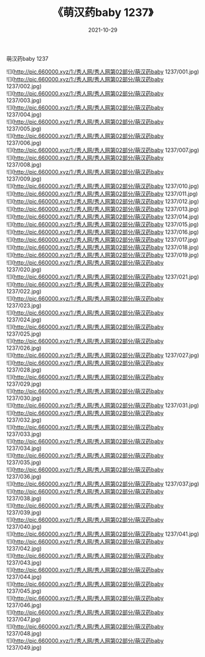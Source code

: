 ﻿---
layout: post
title:  《萌汉药baby 1237》
date:   2021-10-29
img: http://pic.660000.xyz/1:/秀人网/秀人网第02部分/萌汉药baby 1237/000.jpg
categories: [美女, 清纯, 唯美]
---

萌汉药baby 1237

  ![](http://pic.660000.xyz/1:/秀人网/秀人网第02部分/萌汉药baby 1237/001.jpg) <br> ![](http://pic.660000.xyz/1:/秀人网/秀人网第02部分/萌汉药baby 1237/002.jpg) <br> ![](http://pic.660000.xyz/1:/秀人网/秀人网第02部分/萌汉药baby 1237/003.jpg) <br> ![](http://pic.660000.xyz/1:/秀人网/秀人网第02部分/萌汉药baby 1237/004.jpg) <br> ![](http://pic.660000.xyz/1:/秀人网/秀人网第02部分/萌汉药baby 1237/005.jpg) <br> ![](http://pic.660000.xyz/1:/秀人网/秀人网第02部分/萌汉药baby 1237/006.jpg) <br> ![](http://pic.660000.xyz/1:/秀人网/秀人网第02部分/萌汉药baby 1237/007.jpg) <br> ![](http://pic.660000.xyz/1:/秀人网/秀人网第02部分/萌汉药baby 1237/008.jpg) <br> ![](http://pic.660000.xyz/1:/秀人网/秀人网第02部分/萌汉药baby 1237/009.jpg) <br> ![](http://pic.660000.xyz/1:/秀人网/秀人网第02部分/萌汉药baby 1237/010.jpg) <br> ![](http://pic.660000.xyz/1:/秀人网/秀人网第02部分/萌汉药baby 1237/011.jpg) <br> ![](http://pic.660000.xyz/1:/秀人网/秀人网第02部分/萌汉药baby 1237/012.jpg) <br> ![](http://pic.660000.xyz/1:/秀人网/秀人网第02部分/萌汉药baby 1237/013.jpg) <br> ![](http://pic.660000.xyz/1:/秀人网/秀人网第02部分/萌汉药baby 1237/014.jpg) <br> ![](http://pic.660000.xyz/1:/秀人网/秀人网第02部分/萌汉药baby 1237/015.jpg) <br> ![](http://pic.660000.xyz/1:/秀人网/秀人网第02部分/萌汉药baby 1237/016.jpg) <br> ![](http://pic.660000.xyz/1:/秀人网/秀人网第02部分/萌汉药baby 1237/017.jpg) <br> ![](http://pic.660000.xyz/1:/秀人网/秀人网第02部分/萌汉药baby 1237/018.jpg) <br> ![](http://pic.660000.xyz/1:/秀人网/秀人网第02部分/萌汉药baby 1237/019.jpg) <br> ![](http://pic.660000.xyz/1:/秀人网/秀人网第02部分/萌汉药baby 1237/020.jpg) <br> ![](http://pic.660000.xyz/1:/秀人网/秀人网第02部分/萌汉药baby 1237/021.jpg) <br> ![](http://pic.660000.xyz/1:/秀人网/秀人网第02部分/萌汉药baby 1237/022.jpg) <br> ![](http://pic.660000.xyz/1:/秀人网/秀人网第02部分/萌汉药baby 1237/023.jpg) <br> ![](http://pic.660000.xyz/1:/秀人网/秀人网第02部分/萌汉药baby 1237/024.jpg) <br> ![](http://pic.660000.xyz/1:/秀人网/秀人网第02部分/萌汉药baby 1237/025.jpg) <br> ![](http://pic.660000.xyz/1:/秀人网/秀人网第02部分/萌汉药baby 1237/026.jpg) <br> ![](http://pic.660000.xyz/1:/秀人网/秀人网第02部分/萌汉药baby 1237/027.jpg) <br> ![](http://pic.660000.xyz/1:/秀人网/秀人网第02部分/萌汉药baby 1237/028.jpg) <br> ![](http://pic.660000.xyz/1:/秀人网/秀人网第02部分/萌汉药baby 1237/029.jpg) <br> ![](http://pic.660000.xyz/1:/秀人网/秀人网第02部分/萌汉药baby 1237/030.jpg) <br> ![](http://pic.660000.xyz/1:/秀人网/秀人网第02部分/萌汉药baby 1237/031.jpg) <br> ![](http://pic.660000.xyz/1:/秀人网/秀人网第02部分/萌汉药baby 1237/032.jpg) <br> ![](http://pic.660000.xyz/1:/秀人网/秀人网第02部分/萌汉药baby 1237/033.jpg) <br> ![](http://pic.660000.xyz/1:/秀人网/秀人网第02部分/萌汉药baby 1237/034.jpg) <br> ![](http://pic.660000.xyz/1:/秀人网/秀人网第02部分/萌汉药baby 1237/035.jpg) <br> ![](http://pic.660000.xyz/1:/秀人网/秀人网第02部分/萌汉药baby 1237/036.jpg) <br> ![](http://pic.660000.xyz/1:/秀人网/秀人网第02部分/萌汉药baby 1237/037.jpg) <br> ![](http://pic.660000.xyz/1:/秀人网/秀人网第02部分/萌汉药baby 1237/038.jpg) <br> ![](http://pic.660000.xyz/1:/秀人网/秀人网第02部分/萌汉药baby 1237/039.jpg) <br> ![](http://pic.660000.xyz/1:/秀人网/秀人网第02部分/萌汉药baby 1237/040.jpg) <br> ![](http://pic.660000.xyz/1:/秀人网/秀人网第02部分/萌汉药baby 1237/041.jpg) <br> ![](http://pic.660000.xyz/1:/秀人网/秀人网第02部分/萌汉药baby 1237/042.jpg) <br> ![](http://pic.660000.xyz/1:/秀人网/秀人网第02部分/萌汉药baby 1237/043.jpg) <br> ![](http://pic.660000.xyz/1:/秀人网/秀人网第02部分/萌汉药baby 1237/044.jpg) <br> ![](http://pic.660000.xyz/1:/秀人网/秀人网第02部分/萌汉药baby 1237/045.jpg) <br> ![](http://pic.660000.xyz/1:/秀人网/秀人网第02部分/萌汉药baby 1237/046.jpg) <br> ![](http://pic.660000.xyz/1:/秀人网/秀人网第02部分/萌汉药baby 1237/047.jpg) <br> ![](http://pic.660000.xyz/1:/秀人网/秀人网第02部分/萌汉药baby 1237/048.jpg) <br> ![](http://pic.660000.xyz/1:/秀人网/秀人网第02部分/萌汉药baby 1237/049.jpg) <br>
